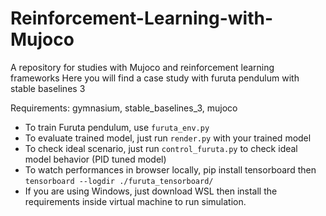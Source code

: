 # Reinforcement-Learning-with-Mujoco
A repository for studies with Mujoco and reinforcement learning frameworks
Here you will find a case study with furuta pendulum with stable baselines 3

Requirements: gymnasium, stable_baselines_3, mujoco

* To train Furuta pendulum, use ```furuta_env.py```
* To evaluate trained model, just run ```render.py``` with your trained model
* To check ideal scenario, just run ```control_furuta.py``` to check ideal model behavior (PID tuned model)
* To watch performances in browser locally, pip install tensorboard then ```tensorboard --logdir ./furuta_tensorboard/```
* If you are using Windows, just download WSL then install the requirements inside virtual machine to run simulation.
